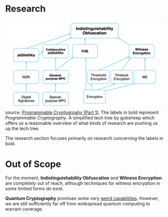 # Research

![Research Tech Tree](../images/pc_tech_tree.png)
source: [Programmable Cryptogrpahy (Part 1)](https://0xparc.org/blog/programmable-cryptography-1). The labels in bold represent *Programmable Cryptography*. A simplified tech tree by gubsheep which offers us a reasonable overview of what kinds of research are pushing us up the tech tree. 

The research section focuses primarily on research concerning the labels in bold.


# Out of Scope 
For the moment, **Indistinguishability Obfuscation** and **Witness Encryption** are completely out of reach, although techniques for witness encryption in some limited forms do exist. 

**Quantum Cryptography** promises some very [weird capabilities](https://en.wikipedia.org/wiki/Quantum_money). However, we are still sufficiently far off from widespread quantum computing to warrant coverage.
